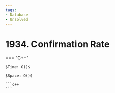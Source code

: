 ```yaml
---
tags:
- Database
- Unsolved
---
```



# 1934. Confirmation Rate

=== "C++"

    $Time: O()$

    $Space: O()$

    ```c++
    ```